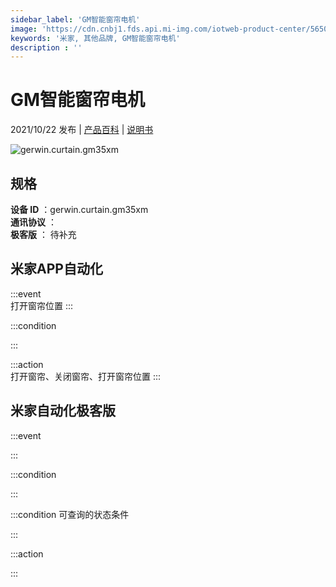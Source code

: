 ```yaml
---
sidebar_label: 'GM智能窗帘电机'
image: 'https://cdn.cnbj1.fds.api.mi-img.com/iotweb-product-center/5650bf4d40332dbac823f6be55410ef9_1631859981432.png?GalaxyAccessKeyId=AKVGLQWBOVIRQ3XLEW&Expires=9223372036854775807&Signature=o0t4RvrRkVS4NQO99HzHIZJJhZ8='
keywords: '米家, 其他品牌, GM智能窗帘电机'
description : ''
---
```

# GM智能窗帘电机

2021/10/22 发布 | [产品百科](https://home.mi.com/webapp/content/baike/product/index.html?model=gerwin.curtain.gm35xm/) | [说明书](https://home.mi.com/views/introduction.html?model=gerwin.curtain.gm35xm&region=cn)

![gerwin.curtain.gm35xm](https://cdn.cnbj1.fds.api.mi-img.com/iotweb-product-center/5650bf4d40332dbac823f6be55410ef9_1631859981432.png?GalaxyAccessKeyId=AKVGLQWBOVIRQ3XLEW&Expires=9223372036854775807&Signature=o0t4RvrRkVS4NQO99HzHIZJJhZ8=)

## 规格  
> 
**设备 ID** ：gerwin.curtain.gm35xm  
**通讯协议** ：  
**极客版**  ： 待补充 


## 米家APP自动化  

:::event  
打开窗帘位置
:::

:::condition  

:::

:::action   
打开窗帘、关闭窗帘、打开窗帘位置
:::

## 米家自动化极客版  

:::event  

:::

:::condition  

:::

:::condition 可查询的状态条件  

:::

:::action  

:::

        
